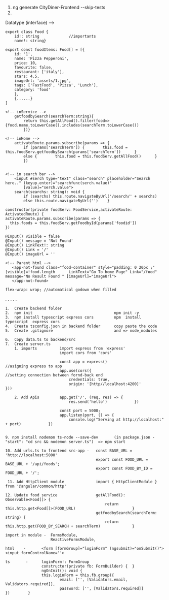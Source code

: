 1. ng generate CityDiner-Frontend --skip-tests
2.

<!-- food.ts --> Datatype (interface) -->

    export class Food {
        id!: string             //importants
        name!: string}

<!-- storing data as json -->

    export const foodItems: Food[] = [{
        id: '1',
        name: 'Pizza Pepperoni',
        price: 10,
        favourite: false,
        restaurant: ['italy'],
        stars: 4.5,
        imageUrl: 'assets/1.jpg',
        tags: ['FastFood', 'Pizza', 'Lunch'],
        category: 'food'
        },
        {......}
    ]

<!-- Searching function -->

    <!-- inService -->
        getfoodbySearch(searchTerm:string){
            return this.getAllFood().filter(food=>{food.name.toLowerCase().includes(searchTerm.toLowerCase())
            })}

    <!-- inHome -->
        activateRoute.params.subscribe(params => {
            if (params['searchTerm']) {        this.food = this.foodServ.getfoodbySearch(params['searchTerm'])      }
            else {        this.food = this.foodServ.getAllFood()      }
            })


    <!-- in search bar -->
        <input #serch type="text" class="search" placeholder="Search here.." (keyup.enter)="searchfunc(serch.value)"
            [value]="serch.value">
        search(searchs: string): void {
            if (searchs) this.route.navigateByUrl('/search/' + searchs)
            else this.route.navigateByUrl('')    }

<!-- params, Perticular view -->

    constructor(private foodServ: FoodService,activateRoute: ActivatedRoute) {
    activateRoute.params.subscribe(params => {
      this.foods = this.foodServ.getFoodbyId(params['foodid'])
    })

<!-- @input of title -->

    @Input() visible = false
    @Input() message = 'Not Found'
    @Input() LinkText!: string
    @Input() Link = '/'
    @Input() imageUrl = ''

    <!-- Parent html -->
       <app-not-found class="food-container" style="padding: 0 20px ;" [visible]=!food.length      LinkText="Go To home Page" Link="/food" message="No Result Found " [imageUrl]="imageUrl">
       </app-not-found>

<!-- CSS -->

    flex-wrap: wrap; //automatical godown when filled

.
.
.
.
.

<!-- Connect To Backend -->

    1.  Create backend folder
    2.  npm init                                    npm init -y
    3.  npm install typescript express cors         npm  install typescript  express cors
    4.  Create tsconfig.json in backend folder      copy paste the code
    5.  Create .gitignore                           and => node_modules

    6.  Copy data.ts to backend/src
    7.  Create server.ts
        1. imports          import express from 'express'
                            import cors from 'cors'

                            const app = express()                       //asigning express to app
                            app.use(cors({                              //setting connection between fornd-back end
                                credentials: true,
                                origin: '[http//localhost:4200]'            }))

        2. Add Apis         app.get('/', (req, res) => {
                                res.send('hello')            })

                            const port = 5000;
                            app.listen(port, () => {
                                console.log("Serving at http://localhost:" + port)            })


    9. npm install nodemon ts-node --save-dev       (in package.json - "start": "cd src && nodemon server.ts")  => npm start

    10. Add urls.ts to frontend src-app -   const BASE_URL = 'http://localhost:5000'
                                            export const FOOD_URL = BASE_URL + '/api/foods';
                                            export const FOOD_BY_ID = FOOD_URL + '/';

     11. Add HttpClient module              import { HttpClientModule } from '@angular/common/http'

    12. Update food service                 getAllFood(): Observable<Food[]> {
                                                return this.http.get<Food[]>(FOOD_URL)                         }
                                            getfoodbySearch(searchTerm: string) {
                                                return this.http.get(FOOD_BY_SEARCH + searchTerm)              }

<!-- forms creation -->

    import in module -  FormsModule,
                        ReactiveFormsModule,

    html    -       <form [formGroup]="loginForm" (ngsubmit)="onSubmit()">   <input formControlName=''>

    ts       -      loginForm!: FormGroup
                    constructor(private fb: FormBuilder) {  }
                    ngOnInit(): void {
                    this.loginForm = this.fb.group({
                            email: ['', [Validators.email, Validators.required]],
                            password: ['', [Validators.required]]          })        }
